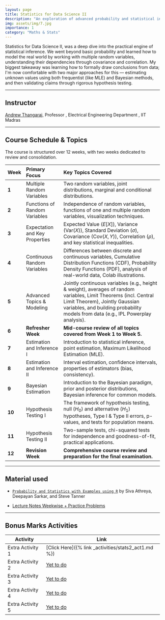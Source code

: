 ```yaml
---
layout: page
title: Statistics for Data Science II 
description: "An exploration of advanced probability and statistical inference to model and draw conclusions from complex data."
img: assets/img/7.jpg
importance: 1
category: "Maths & Stats"
---
```


Statistics for Data Science II, was a deep dive into the practical engine of statistical inference. We went beyond basic probability and learned how to model the real world by working with multiple random variables, understanding their dependencies through covariance and correlation. My biggest takeaway was learning how to formally draw conclusions from data; I'm now comfortable with two major approaches for this — estimating unknown values using both frequentist (like MLE) and Bayesian methods, and then validating claims through rigorous hypothesis testing.

---

## Instructor

[Andrew Thangaraj](https://www.ee.iitm.ac.in/andrew/), Professor , Electrical Engineering Department , IIT Madras

---

## Course Schedule & Topics

The course is structured over 12 weeks, with two weeks dedicated to review and consolidation.

| Week  | Primary Focus                     | Key Topics Covered                                                                                                                                                                                            |
| :---- | :-------------------------------- | :------------------------------------------------------------------------------------------------------------------------------------------------------------------------------------------------------------ |
| **1** | Multiple Random Variables         | Two random variables, joint distributions, marginal and conditional distributions.                                                                                                                            |
| **2** | Functions of Random Variables     | Independence of random variables, functions of one and multiple random variables, visualization techniques.                                                                                                   |
| **3** | Expectation and Key Properties    | Expected Value ($E[X]$), Variance ($\text{Var}(X)$), Standard Deviation ($\sigma$), Covariance ($\text{Cov}(X,Y)$), Correlation ($\rho$), and key statistical inequalities.                                       |
| **4** | Continuous Random Variables       | Differences between discrete and continuous variables, Cumulative Distribution Functions (CDF), Probability Density Functions (PDF), analysis of real-world data, Colab illustrations.                          |
| **5** | Advanced Topics & Modeling      | Jointly continuous variables (e.g., height & weight), averages of random variables, Limit Theorems (incl. Central Limit Theorem), Jointly Gaussian variables, and building probability models from data (e.g., IPL Powerplay analysis). |
| **6** | **Refresher Week** | **Mid-course review of all topics covered from Week 1 to Week 5.** |
| **7** | Estimation and Inference I        | Introduction to statistical inference, point estimation, Maximum Likelihood Estimation (MLE).                                                                                                                   |
| **8** | Estimation and Inference II       | Interval estimation, confidence intervals, properties of estimators (bias, consistency).                                                                                                                      |
| **9** | Bayesian Estimation               | Introduction to the Bayesian paradigm, prior and posterior distributions, Bayesian inference for common models.                                                                                                   |
| **10**| Hypothesis Testing I              | The framework of hypothesis testing, null ($H_0$) and alternative ($H_1$) hypotheses, Type I & Type II errors, p-values, and tests for population means.                                                          |
| **11**| Hypothesis Testing II             | Two-sample tests, chi-squared tests for independence and goodness-of-fit, practical applications.                                                                                                             |
| **12**| **Revision Week** | **Comprehensive course review and preparation for the final examination.** |

---

## Material used

* [`Probability and Statistics with Examples using R`](https://psweur.github.io/book.pdf) by Siva Athreya, Deepayan Sarkar, and Steve Tanner

* [Lecture Notes Weekwise + Practice Problems](https://drive.google.com/drive/folders/1PTHCjuJDigtiv24LApiJrg2TE0e-kY6Z)

---

## Bonus Marks Activities

| Activity          | Link          |
|-------------------|---------------|
| Extra Activity 1  | [Click Here]({% link _activities/stats2_act1.md %}) |
| Extra Activity 2  | [Yet to do](#) |
| Extra Activity 3  | [Yet to do](#) |
| Extra Activity 4  | [Yet to do](#) |
| Extra Activity 5  | [Yet to do](#) |